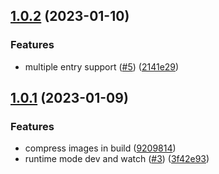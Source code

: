 ## [1.0.2](https://github.com/baiwusanyu-c/unplugin-img-compress/compare/v1.0.1...v1.0.2) (2023-01-10)


### Features

* multiple entry support ([#5](https://github.com/baiwusanyu-c/unplugin-img-compress/issues/5)) ([2141e29](https://github.com/baiwusanyu-c/unplugin-img-compress/commit/2141e297f470df216f2dce09ddedbed92a484c77))



## [1.0.1](https://github.com/baiwusanyu-c/unplugin-img-compress/compare/92098141ef0b90461ac276a8ca56fb98a4172f88...v1.0.1) (2023-01-09)


### Features

* compress images in build ([9209814](https://github.com/baiwusanyu-c/unplugin-img-compress/commit/92098141ef0b90461ac276a8ca56fb98a4172f88))
* runtime mode dev and watch ([#3](https://github.com/baiwusanyu-c/unplugin-img-compress/issues/3)) ([3f42e93](https://github.com/baiwusanyu-c/unplugin-img-compress/commit/3f42e93b3947ce5c73efa05f86c00e0913d4e75b))



